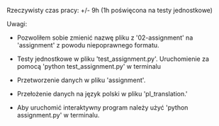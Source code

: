 Rzeczywisty czas pracy: +/- 9h (1h poświęcona na testy jednostkowe)

Uwagi:
- Pozwoliłem sobie zmienić nazwę pliku z '02-assignment' na 'assignment' z powodu niepoprawnego formatu.
- Testy jednostkowe w pliku 'test_assignment.py'. Uruchomienie za pomocą 'python test_assignment.py' w terminalu
- Przetworzenie danych w pliku 'assignment'.
- Przełożenie danych na język polski w pliku 'pl_translation.'

- Aby uruchomić interaktywny program należy użyć 'python assignment.py' w terminalu.